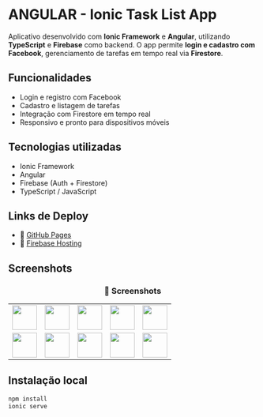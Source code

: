 # ANGULAR - Ionic Task List App

Aplicativo desenvolvido com **Ionic Framework** e **Angular**, utilizando **TypeScript** e **Firebase** como backend. O app permite **login e cadastro com Facebook**, gerenciamento de tarefas em tempo real via **Firestore**.

## Funcionalidades

- Login e registro com Facebook
- Cadastro e listagem de tarefas
- Integração com Firestore em tempo real
- Responsivo e pronto para dispositivos móveis

## Tecnologias utilizadas

- Ionic Framework
- Angular
- Firebase (Auth + Firestore)
- TypeScript / JavaScript

## Links de Deploy

- 🔗 [GitHub Pages](https://rodrigos-dev.github.io/ANGULAR-IONIC-tasks_List_app/)
- 🔗 [Firebase Hosting](https://ionic-firestore-tasks-16d73.web.app)



## Screenshots

<h3 align="center">📸 Screenshots</h3>

<table>
  <tr>
    <td><img src="https://github.com/user-attachments/assets/f078b4ca-28e1-4fb3-89dc-b6eea6347c26" width="50"/></td>
    <td><img src="https://github.com/user-attachments/assets/3a99396c-eb82-44ab-8021-8bc9b57635a3" width="50"/></td>
    <td><img src="https://github.com/user-attachments/assets/dfb25885-83a3-4a1c-8cb1-ac6a766398c3" width="50"/></td>
    <td><img src="https://github.com/user-attachments/assets/5cd57f4b-dd39-4656-a0b4-4485cf98881d" width="50"/></td>
    <td><img src="https://github.com/user-attachments/assets/261f07c3-910c-498a-8ab5-eb4df716e549" width="50"/></td>
  </tr>
  <tr>    
    <td><img src="https://github.com/user-attachments/assets/117d2f8a-88fa-443e-b718-2504c05d2a2b" width="50"/></td>
    <td><img src="https://github.com/user-attachments/assets/c27f751e-0ade-4abd-9f99-ba7b81c938be" width="50"/></td>
    <td><img src="https://github.com/user-attachments/assets/3548eab4-3b3c-4a57-9041-cb6b31033cb7" width="50"/></td>
    <td><img src="https://github.com/user-attachments/assets/3b518060-c448-43bf-9b76-0cbd9d599c79" width="50"/></td>
    <td><img src="https://github.com/user-attachments/assets/d2366f0b-52d2-47f5-952a-b32ede5ea77c" width="50"/></td>
  </tr>  
</table>


## Instalação local

```bash
npm install
ionic serve

